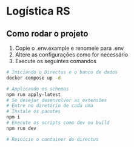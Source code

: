# Logística RS

## Como rodar o projeto

1. Copie o .env.example e renomeie para .env
2. Altere as configurações como for necessário
3. Execute os seguintes comandos
```bash
# Iniciando o Directus e o banco de dados
docker compose up -d

# Applicando os schemas
npm run apply-latest 
# Se desejar desenvolver as extensões
# Entre no diretório de cada uma
# Instale os pacotes
npm i
# Execute os scripts como dev ou build
npm run dev

# Reinicie o container do directus
```